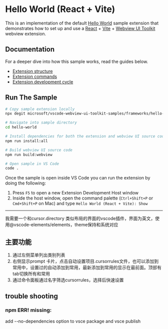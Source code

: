 # Hello World (React + Vite)

This is an implementation of the default [Hello World](https://github.com/microsoft/vscode-webview-ui-toolkit-samples/tree/main/default/hello-world) sample extension that demonstrates how to set up and use a [React](https://reactjs.org/) + [Vite](https://vitejs.dev/) + [Webview UI Toolkit](https://github.com/microsoft/vscode-webview-ui-toolkit) webview extension.

## Documentation

For a deeper dive into how this sample works, read the guides below.

- [Extension structure](docs/extension-structure.md)
- [Extension commands](./docs/extension-commands.md)
- [Extension development cycle](./docs/extension-development-cycle.md)

## Run The Sample

```bash
# Copy sample extension locally
npx degit microsoft/vscode-webview-ui-toolkit-samples/frameworks/hello-world-react-vite hello-world

# Navigate into sample directory
cd hello-world

# Install dependencies for both the extension and webview UI source code
npm run install:all

# Build webview UI source code
npm run build:webview

# Open sample in VS Code
code .
```

Once the sample is open inside VS Code you can run the extension by doing the following:

1. Press `F5` to open a new Extension Development Host window
2. Inside the host window, open the command palette (`Ctrl+Shift+P` or `Cmd+Shift+P` on Mac) and type `Hello World (React + Vite): Show`

---

我需要一个和cursor.directory 类似布局的界面的vscode插件，界面为英文，使用@vscode-elements/elements，theme保持和系统对应

## 主要功能
1. 通过左侧菜单列出类别列表
2. 右侧显示prompt 卡片，点击自动设置项目.cursorrules文件，也可以添加到常用中，设置过的自动添加到常用，最新添加到常用的显示在最前面。顶部有tab切换所有和常用
3. 通过命令面板通过名字筛选cursorrules，选择后快速设置

## trouble shooting
### npm ERR! missing:
add --no-dependencies option to vsce package and vsce publish
